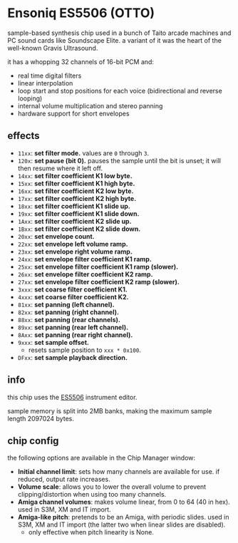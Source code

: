 # Ensoniq ES5506 (OTTO)

sample-based synthesis chip used in a bunch of Taito arcade machines and PC sound cards like Soundscape Elite. a variant of it was the heart of the well-known Gravis Ultrasound.

it has a whopping 32 channels of 16-bit PCM and:

- real time digital filters
- linear interpolation
- loop start and stop positions for each voice (bidirectional and reverse looping)
- internal volume multiplication and stereo panning
- hardware support for short envelopes

## effects

- `11xx`: **set filter mode.** values are `0` through `3`.
- `120x`: **set pause (bit 0).** pauses the sample until the bit is unset; it will then resume where it left off.
- `14xx`: **set filter coefficient K1 low byte.**
- `15xx`: **set filter coefficient K1 high byte.**
- `16xx`: **set filter coefficient K2 low byte.**
- `17xx`: **set filter coefficient K2 high byte.**
- `18xx`: **set filter coefficient K1 slide up.**
- `19xx`: **set filter coefficient K1 slide down.**
- `1Axx`: **set filter coefficient K2 slide up.**
- `1Bxx`: **set filter coefficient K2 slide down.**
- `20xx`: **set envelope count.**
- `22xx`: **set envelope left volume ramp.**
- `23xx`: **set envelope right volume ramp.**
- `24xx`: **set envelope filter coefficient K1 ramp.**
- `25xx`: **set envelope filter coefficient K1 ramp (slower).**
- `26xx`: **set envelope filter coefficient K2 ramp.**
- `27xx`: **set envelope filter coefficient K2 ramp (slower).**
- `3xxx`: **set coarse filter coefficient K1.**
- `4xxx`: **set coarse filter coefficient K2.**
- `81xx`: **set panning (left channel).**
- `82xx`: **set panning (right channel).**
- `88xx`: **set panning (rear channels).**
- `89xx`: **set panning (rear left channel).**
- `8Axx`: **set panning (rear right channel).**
- `9xxx`: **set sample offset.**
  - resets sample position to `xxx * 0x100`.
- `DFxx`: **set sample playback direction.**

## info

this chip uses the [ES5506](../4-instrument/es5506.md) instrument editor.

sample memory is split into 2MB banks, making the maximum sample length 2097024 bytes.

## chip config

the following options are available in the Chip Manager window:

- **Initial channel limit**: sets how many channels are available for use. if reduced, output rate increases.
- **Volume scale**: allows you to lower the overall volume to prevent clipping/distortion when using too many channels.
- **Amiga channel volumes**: makes volume linear, from 0 to 64 (40 in hex). used in S3M, XM and IT import.
- **Amiga-like pitch**: pretends to be an Amiga, with periodic slides. used in S3M, XM and IT import (the latter two when linear slides are disabled).
  - only effective when pitch linearity is None.
